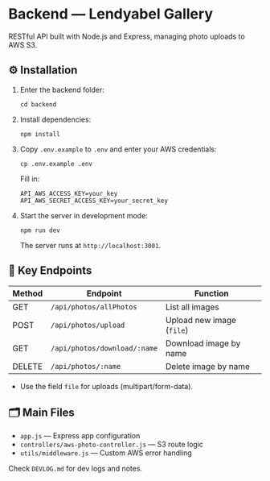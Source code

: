 # Backend — Lendyabel Gallery

RESTful API built with Node.js and Express, managing photo uploads to AWS S3.

## ⚙️ Installation

1. Enter the backend folder:
    ```
    cd backend
    ```
2. Install dependencies:
    ```
    npm install
    ```
3. Copy `.env.example` to `.env` and enter your AWS credentials:
    ```
    cp .env.example .env
    ```
    Fill in:
    ```
    API_AWS_ACCESS_KEY=your_key
    API_AWS_SECRET_ACCESS_KEY=your_secret_key
    ```
4. Start the server in development mode:
    ```
    npm run dev
    ```
    The server runs at `http://localhost:3001`.

## 🔑 Key Endpoints

| Method | Endpoint                       | Function                      |
|--------|-------------------------------|-------------------------------|
| GET    | `/api/photos/allPhotos`       | List all images               |
| POST   | `/api/photos/upload`          | Upload new image (`file`)     |
| GET    | `/api/photos/download/:name`  | Download image by name        |
| DELETE | `/api/photos/:name`           | Delete image by name          |

- Use the field `file` for uploads (multipart/form-data).

## 🗂️ Main Files

- `app.js`               — Express app configuration
- `controllers/aws-photo-controller.js` — S3 route logic
- `utils/middleware.js`  — Custom AWS error handling

Check `DEVLOG.md` for dev logs and notes.
